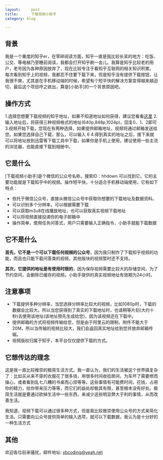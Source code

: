 ```yaml
---
layout:     post
title:      下载视频小助手
category: blog

---
```


## 背景

我是一个重度的知乎er，在零碎阅读方面，知乎一直是我比较长呆的地方：吃饭、公交、等电梯乃至睡前阅读，我都会打开知乎刷一会儿。我算是知乎比较老的用户，老号因为各种原因放弃了，现在比较专注于看知乎互联网的相关知识积累。
每次看到知乎上的视频，我都忍不住要下载下来，但是知乎没有提供下载按钮，让我很不爽，尤其是在手机移动端的时候，希望有个短平快的解决方案变得越来越迫切，最后这个项目呼之欲出，算是[小助手]的一个背景原因吧。

## 操作方式
1.选择您想要下载视频的知乎地址，如果不知道地址如何获得，建议您看看[这里](https://api.wemail.xin/help.html)
2.输入地址后，将获得三种视频格式的地址(640p,848p,1024p)，回复0、1、2即可
3.视频开始下载，您现在有两种选择，如果提供邮箱地址，视频将通过邮箱发送给您。如果您选择自己下载，那么，可以输入 6
4.得到真实的地址之后，接下来就可以将地址放到迅雷等下载工具中下载，如果你是手机上使用，建议使用一些主流的浏览器，也能直接下载到相册中。

## 它是什么

[下载视频小助手]是个微信的公众号名称，搜索ID：hhdown 可以找到它。它的主要功能就是下载知乎中的视频。操作短平快，十分适合手机移动端使用，它有如下特点：

- 依托于微信公众号，直接从微信公众号中获取你想要的下载地址及数据资料。
- 可以识别多个分辨率，可以根据需要下载
- 可以获取m3u8在线播放地址，也可以获取真实视频下载地址
- 可以将视频直接投递你的电子邮箱中
- 操作简单，使用任务问答式，用户只需要输入正确指令，小助手就能下载数据

## 它不是什么

**首先，它不是一个可以下载任何视频的公众号**，因为我只制作了下载知乎视频的功能，而且也只能下载问答类的视频，其他版块的视频暂时还不支持。

**其次，它提供的地址是有使用时限的**，因为保存视频需要比较大的存储空间，为了节约空间，会删除已缓存的视频。小助手提供的真实视频地址有效期为24小时。



## 注意事项
- 下载提供多种分辨率，当您选择分辨率比较大的视频，比如1080p时，下载的数据会比较大。所以当您获得到了真实的下载地址时，也请稍等片刻(大约十秒)去使用该地址(该地址预先生成给您)，因为该视频还在下载中。
- 提供邮箱的方式将视频传输给您，但是由于阿里云的限制，附件不能大于20M，所以当传输的视频比较大，我们会返回真实地址给到您并放弃邮箱传输。
- 视频版权归属于知乎，本平台仅仅提供下载的方式。


## 它想传达的理念

这是我一直比较推崇的极简生活方式。我一直认为，我们的生活被这个世界搞复杂了：比如买从来不穿的衣服花了很多钱，用很多时间收拾房间，为车坏了需要修而操心，或者看到乱七八糟的书桌而心烦等等。这些事情有可能费时间，花钱，占用你的精力，给你带来压力等等，而它们的益处却极其有限，甚至根本没有好处。极简生活就是要通过砍掉生活中一些东西，来减少这些明显弊大于利的事情，从而改善生活。

我知道，视频下载可以通过很多种方式，但是我比较推崇使用公众号的方式来简化生活。只需要向公众号提供简单的输入选项，就可以下载数据，我认为是十分好的一种生活方式

## 其他

欢迎各位前来骚扰，邮件地址: xbcoding@yeah.net











